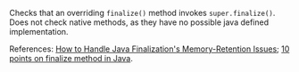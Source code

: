 Checks that an overriding `finalize()` method invokes
`super.finalize()`. Does not check native methods, as they have no
possible java defined implementation.

References: [How to Handle Java Finalization\'s Memory-Retention
Issues](https://www.oracle.com/technetwork/java/javamail/finalization-137655.html);
[10 points on finalize method in
Java](https://javarevisited.blogspot.com/2012/03/finalize-method-in-java-tutorial.html).

